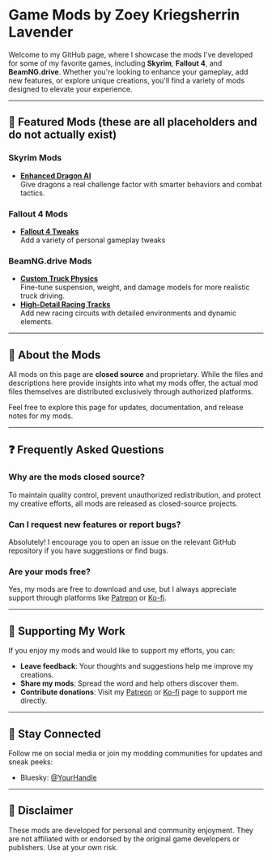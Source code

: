 # Game Mods by Zoey Kriegsherrin Lavender  

Welcome to my GitHub page, where I showcase the mods I've developed for some of my favorite games, including **Skyrim**, **Fallout 4**, and **BeamNG.drive**. Whether you're looking to enhance your gameplay, add new features, or explore unique creations, you'll find a variety of mods designed to elevate your experience.

---

## 🔗 Featured Mods (these are all placeholders and do not actually exist)  

### Skyrim Mods  
- **[Enhanced Dragon AI](https://github.com/FoxxxyLady2293/skyrim-dragon-ai)**  
  Give dragons a real challenge factor with smarter behaviors and combat tactics.  

### Fallout 4 Mods  
- **[Fallout 4 Tweaks]([https://github.com/FoxxxyLady2293/wasteland-weapon-expansion](https://github.com/ZoeyKL/game-mods/releases/tag/fallout4tweaks))**  
  Add a variety of personal gameplay tweaks  

### BeamNG.drive Mods  
- **[Custom Truck Physics](https://github.com/FoxxxyLady2293/custom-truck-physics)**  
  Fine-tune suspension, weight, and damage models for more realistic truck driving.  
- **[High-Detail Racing Tracks](https://github.com/FoxxxyLady2293/high-detail-racing-tracks)**  
  Add new racing circuits with detailed environments and dynamic elements.  

---

## 📖 About the Mods  

All mods on this page are **closed source** and proprietary. While the files and descriptions here provide insights into what my mods offer, the actual mod files themselves are distributed exclusively through authorized platforms.  

Feel free to explore this page for updates, documentation, and release notes for my mods.  

---

## ❓ Frequently Asked Questions  

### Why are the mods closed source?  
To maintain quality control, prevent unauthorized redistribution, and protect my creative efforts, all mods are released as closed-source projects.  

### Can I request new features or report bugs?  
Absolutely! I encourage you to open an issue on the relevant GitHub repository if you have suggestions or find bugs.  

### Are your mods free?  
Yes, my mods are free to download and use, but I always appreciate support through platforms like [Patreon](https://patreon.com/) or [Ko-fi](https://ko-fi.com/).  

---

## 🤝 Supporting My Work  

If you enjoy my mods and would like to support my efforts, you can:  
- **Leave feedback**: Your thoughts and suggestions help me improve my creations.  
- **Share my mods**: Spread the word and help others discover them.  
- **Contribute donations**: Visit my [Patreon](https://patreon.com/) or [Ko-fi](https://ko-fi.com/) page to support me directly.  

---

## 📢 Stay Connected  

Follow me on social media or join my modding communities for updates and sneak peeks:  
- Bluesky: [@YourHandle]([https://twitter.com/yourhandle](https://bsky.app/profile/zoeykl.bsky.social))   

---

## 🚧 Disclaimer  

These mods are developed for personal and community enjoyment. They are not affiliated with or endorsed by the original game developers or publishers. Use at your own risk.  
